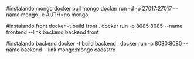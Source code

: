 #instalando mongo
docker pull mongo
docker run -d -p 27017:27017 --name mongo -e AUTH=no mongo

#instalando front
docker -t build front .
docker run  -p 8085:8085 --name frontend --link backend:backend front

#instalando backend
docker -t build backend .
docker run  -p 8080:8080 --name backend --link mongo:mongo cadastro



